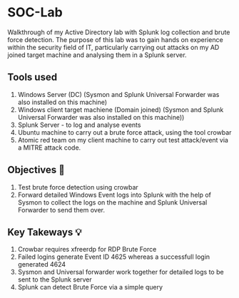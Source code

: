 # SOC-Lab
Walkthrough of my Active Directory lab with Splunk log collection and brute force detection.
The purpose of this lab was to gain hands on experience within the security field of IT, particularly carrying out attacks on my AD joined target machine and analysing them in a Splunk server.
## Tools used 
1. Windows Server (DC) (Sysmon and Splunk Universal Forwarder was also installed on this machine)
2. Windows client target machiene (Domain joined) (Sysmon and Splunk Universal Forwarder was also installed on this machine))
3. Splunk Server - to log and analyse events
4. Ubuntu machine to carry out a brute force attack, using the tool crowbar
5. Atomic red team on my client machine to carry out test attack/event via a MITRE attack code.
## Objectives 🎯
1. Test brute force detection using crowbar
2. Forward detailed Windows Event logs into Splunk with the help of Sysmon to collect the logs on the machine and Splunk Universal Forwarder to send them over.
## Key Takeways 💡
1. Crowbar requires xfreerdp for RDP Brute Force
2. Failed logins generate Event ID 4625 whereas a successfull login generated 4624
3. Sysmon and Universal forwarder work together for detailed logs to be sent to the Splunk server
4. Splunk can detect Brute Force via a simple query
   
